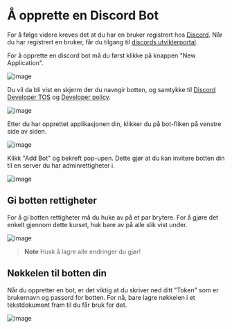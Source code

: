 # Å opprette en Discord Bot

For å følge videre kreves det at du har en bruker registrert hos [Discord](https://discord.com/).
Når du har registrert en bruker, får du tilgang til [discords utviklerportal](https://discord.com/developers/applications).

For å opprette en discord bot må du først klikke på knappen "New Application".

![image](https://user-images.githubusercontent.com/40642234/210748029-2e5a3271-fda4-4077-8763-890996e3be56.png)

Du vil da bli vist en skjerm der du navngir botten, og samtykke til [Discord Developer TOS](https://discord.com/developers/docs/policies-and-agreements/developer-terms-of-service) og [Developer policy](https://discord.com/developers/docs/policies-and-agreements/developer-policy).

![image](https://user-images.githubusercontent.com/40642234/210748499-15d8ccc2-24a7-4bb9-a06b-4ff9fb306485.png)

Etter du har opprettet applikasjonen din, klikker du på bot-fliken på venstre side av siden. 

![image](https://user-images.githubusercontent.com/40642234/210749583-518510cf-46fd-4490-b9b8-2d1e7f105ea3.png)

Klikk "Add Bot" og bekreft pop-upen. Dette gjør at du kan invitere botten din til en server du har adminrettigheter i.

![image](https://user-images.githubusercontent.com/40642234/210749777-97dc8aa4-3ef6-41d6-a0ad-ba0e891a7622.png)

## Gi botten rettigheter

For å gi botten rettigheter må du huke av på et par brytere. For å gjøre det enkelt gjennom dette kurset, huk bare av på alle slik vist under.

![image](https://user-images.githubusercontent.com/40642234/210750312-f50843ec-9d2b-464b-814f-c01a0aeee6f1.png)

> **Note**
> Husk å lagre alle endringer du gjør!

## Nøkkelen til botten din

Når du oppretter en bot, er det viktig at du skriver ned ditt "Token" som er brukernavn og passord for botten. For nå, bare lagre nøkkelen i et tekstdokument fram til du får bruk for det.

![image](https://user-images.githubusercontent.com/40642234/210755034-95589607-1fe4-47a1-88d1-d22317dfe8c8.png)


